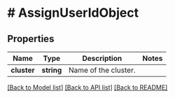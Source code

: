 # # AssignUserIdObject

## Properties

Name | Type | Description | Notes
------------ | ------------- | ------------- | -------------
**cluster** | **string** | Name of the cluster. |

[[Back to Model list]](../../README.md#models) [[Back to API list]](../../README.md#endpoints) [[Back to README]](../../README.md)
